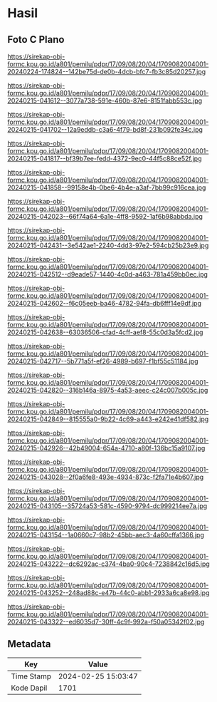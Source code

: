 # Hasil

## Foto C Plano

https://sirekap-obj-formc.kpu.go.id/a801/pemilu/pdpr/17/09/08/20/04/1709082004001-20240224-174824--142be75d-de0b-4dcb-bfc7-fb3c85d20257.jpg

https://sirekap-obj-formc.kpu.go.id/a801/pemilu/pdpr/17/09/08/20/04/1709082004001-20240215-041612--3077a738-591e-460b-87e6-8151fabb553c.jpg

https://sirekap-obj-formc.kpu.go.id/a801/pemilu/pdpr/17/09/08/20/04/1709082004001-20240215-041702--12a9eddb-c3a6-4f79-bd8f-231b092fe34c.jpg

https://sirekap-obj-formc.kpu.go.id/a801/pemilu/pdpr/17/09/08/20/04/1709082004001-20240215-041817--bf39b7ee-fedd-4372-9ec0-44f5c88ce52f.jpg

https://sirekap-obj-formc.kpu.go.id/a801/pemilu/pdpr/17/09/08/20/04/1709082004001-20240215-041858--99158e4b-0be6-4b4e-a3af-7bb99c916cea.jpg

https://sirekap-obj-formc.kpu.go.id/a801/pemilu/pdpr/17/09/08/20/04/1709082004001-20240215-042023--66f74a64-6a1e-4ff8-9592-1af6b98abbda.jpg

https://sirekap-obj-formc.kpu.go.id/a801/pemilu/pdpr/17/09/08/20/04/1709082004001-20240215-042431--3e542ae1-2240-4dd3-97e2-594cb25b23e9.jpg

https://sirekap-obj-formc.kpu.go.id/a801/pemilu/pdpr/17/09/08/20/04/1709082004001-20240215-042512--d9eade57-1440-4c0d-a463-781a459bb0ec.jpg

https://sirekap-obj-formc.kpu.go.id/a801/pemilu/pdpr/17/09/08/20/04/1709082004001-20240215-042602--f6c05eeb-ba46-4782-94fa-db6fff14e9df.jpg

https://sirekap-obj-formc.kpu.go.id/a801/pemilu/pdpr/17/09/08/20/04/1709082004001-20240215-042638--63036506-cfad-4cff-aef8-55c0d3a5fcd2.jpg

https://sirekap-obj-formc.kpu.go.id/a801/pemilu/pdpr/17/09/08/20/04/1709082004001-20240215-042717--5b771a5f-ef26-4989-b697-f1bf55c51184.jpg

https://sirekap-obj-formc.kpu.go.id/a801/pemilu/pdpr/17/09/08/20/04/1709082004001-20240215-042820--316b146a-8975-4a53-aeec-c24c007b005c.jpg

https://sirekap-obj-formc.kpu.go.id/a801/pemilu/pdpr/17/09/08/20/04/1709082004001-20240215-042849--815555a0-9b22-4c69-a443-e242e41df582.jpg

https://sirekap-obj-formc.kpu.go.id/a801/pemilu/pdpr/17/09/08/20/04/1709082004001-20240215-042926--42b49004-654a-4710-a80f-136bc15a9107.jpg

https://sirekap-obj-formc.kpu.go.id/a801/pemilu/pdpr/17/09/08/20/04/1709082004001-20240215-043028--2f0a6fe8-493e-4934-873c-f2fa71e4b607.jpg

https://sirekap-obj-formc.kpu.go.id/a801/pemilu/pdpr/17/09/08/20/04/1709082004001-20240215-043105--35724a53-581c-4590-9794-dc999214ee7a.jpg

https://sirekap-obj-formc.kpu.go.id/a801/pemilu/pdpr/17/09/08/20/04/1709082004001-20240215-043154--1a0660c7-98b2-45bb-aec3-4a60cffa1366.jpg

https://sirekap-obj-formc.kpu.go.id/a801/pemilu/pdpr/17/09/08/20/04/1709082004001-20240215-043222--dc6292ac-c374-4ba0-90c4-7238842c16d5.jpg

https://sirekap-obj-formc.kpu.go.id/a801/pemilu/pdpr/17/09/08/20/04/1709082004001-20240215-043252--248ad88c-e47b-44c0-abb1-2933a6ca8e98.jpg

https://sirekap-obj-formc.kpu.go.id/a801/pemilu/pdpr/17/09/08/20/04/1709082004001-20240215-043322--ed6035d7-30ff-4c9f-992a-f50a05342f02.jpg


## Metadata

| Key        | Value               |
| ---------- | ------------------- |
| Time Stamp | 2024-02-25 15:03:47 |
| Kode Dapil | 1701                |



